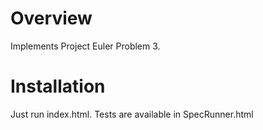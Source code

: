 # Overview

Implements Project Euler Problem 3.

# Installation

Just run index.html. Tests are available in SpecRunner.html